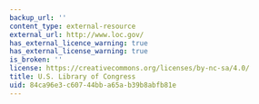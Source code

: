 ```yaml
---
backup_url: ''
content_type: external-resource
external_url: http://www.loc.gov/
has_external_licence_warning: true
has_external_license_warning: true
is_broken: ''
license: https://creativecommons.org/licenses/by-nc-sa/4.0/
title: U.S. Library of Congress
uid: 84ca96e3-c607-44bb-a65a-b39b8abfb81e
---
```

